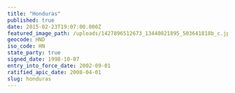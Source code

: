 ```yaml
---
title: "Honduras"
published: true
date: 2015-02-23T19:07:00.000Z
featured_image_path: /uploads/1427896512673_13440821895_503641818b_c.jpg
geocode: HND
iso_code: HN
state_party: true
signed_date: 1998-10-07
entry_into_force_date: 2002-09-01
ratified_apic_date: 2008-04-01
slug: honduras
---
```

